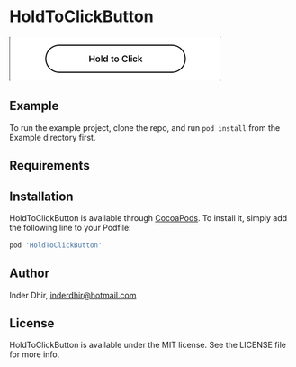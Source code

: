 # HoldToClickButton

![Example](example.gif)

## Example

To run the example project, clone the repo, and run `pod install` from the Example directory first.

## Requirements

## Installation

HoldToClickButton is available through [CocoaPods](https://cocoapods.org). To install
it, simply add the following line to your Podfile:

```ruby
pod 'HoldToClickButton'
```

## Author

Inder Dhir, inderdhir@hotmail.com

## License

HoldToClickButton is available under the MIT license. See the LICENSE file for more info.
